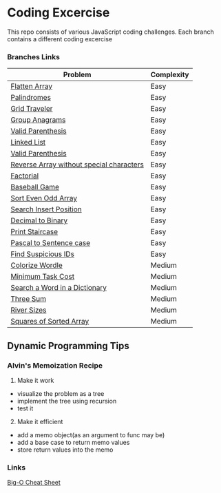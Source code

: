 # Coding Excercise

This repo consists of various JavaScript coding challenges. Each branch contains a different coding excercise

### Branches Links

| Problem                                                                                                                               | Complexity |
| ------------------------------------------------------------------------------------------------------------------------------------- | ---------- |
| [Flatten Array](https://github.com/shoaib9121/dynamic-programming/tree/flatten-array)                                                 | Easy       |
| [Palindromes](https://github.com/shoaib9121/dynamic-programming/tree/palindromes)                                                     | Easy       |
| [Grid Traveler](https://github.com/shoaib9121/dynamic-programming/tree/grid-traveler)                                                 | Easy       |
| [Group Anagrams](https://github.com/shoaib9121/dynamic-programming/tree/group-anagrams)                                               | Easy       |
| [Valid Parenthesis](https://github.com/shoaib9121/dynamic-programming/tree/valid-parenthesis)                                         | Easy       |
| [Linked List](https://github.com/shoaib9121/dynamic-programming/tree/linked-list)                                                     | Easy       |
| [Valid Parenthesis](https://github.com/shoaib9121/dynamic-programming/tree/valid-parenthesis)                                         | Easy       |
| [Reverse Array without special characters](https://github.com/shoaib9121/dynamic-programming/tree/reverse-without-special-characters) | Easy       |
| [Factorial](https://github.com/shoaib9121/dynamic-programming/tree/factorial)                                                         | Easy       |
| [Baseball Game](https://github.com/shoaib9121/dynamic-programming/tree/baseball-game)                                                 | Easy       |
| [Sort Even Odd Array](https://github.com/shoaib9121/dynamic-programming/tree/sort-even-odd-array)                                     | Easy       |
| [Search Insert Position](https://github.com/shoaib9121/dynamic-programming/tree/search-insert-position)                               | Easy       |
| [Decimal to Binary](https://github.com/shoaib9121/dynamic-programming/tree/decimal-to-binary)                                         | Easy       |
| [Print Staircase](https://github.com/shoaib9121/dynamic-programming/tree/print-staircase)                                             | Easy       |
| [Pascal to Sentence case](https://github.com/shoaib9121/dynamic-programming/tree/pascal-to-sentence-case)                             | Easy       |
| [Find Suspicious IDs](https://github.com/shoaib9121/dynamic-programming/tree/find-suspicious-ids)                                     | Easy       |
| [Colorize Wordle](https://github.com/shoaib9121/dynamic-programming/tree/colorize-wordle)                                             | Medium     |
| [Minimum Task Cost](https://github.com/shoaib9121/dynamic-programming/tree/minimum-task-cost)                                         | Medium     |
| [Search a Word in a Dictionary](https://github.com/shoaib9121/dynamic-programming/tree/search-word-in-dictionary)                     | Medium     |
| [Three Sum](https://github.com/shoaib9121/dynamic-programming/tree/three-sum)                                                         | Medium     |
| [River Sizes](https://github.com/shoaib9121/dynamic-programming/tree/river-sizes)                                                     | Medium     |
| [Squares of Sorted Array](https://github.com/shoaib9121/dynamic-programming/tree/squares-of-sorted-array)                             | Medium     |

## Dynamic Programming Tips

### Alvin's Memoization Recipe

1. Make it work

- visualize the problem as a tree
- implement the tree using recursion
- test it

2. Make it efficient

- add a memo object(as an argument to func may be)
- add a base case to return memo values
- store return values into the memo

### Links

[Big-O Cheat Sheet](https://www.bigocheatsheet.com/)
